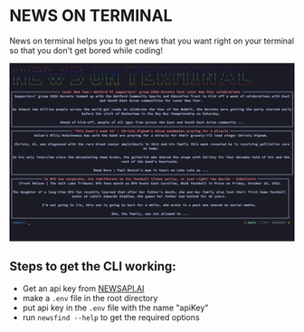 # NEWS ON TERMINAL

News on terminal helps you to get news that you want right on your terminal so that you don't get bored while coding!

<img src="./images/examples.png" alt="example">

## Steps to get the CLI working: 

* Get an api key from [NEWSAPI.AI](https://www.newsapi.ai/)
* make a `.env` file in the root directory
* put api key in the `.env` file with the name "apiKey"
* run `newsfind --help` to get the required options
